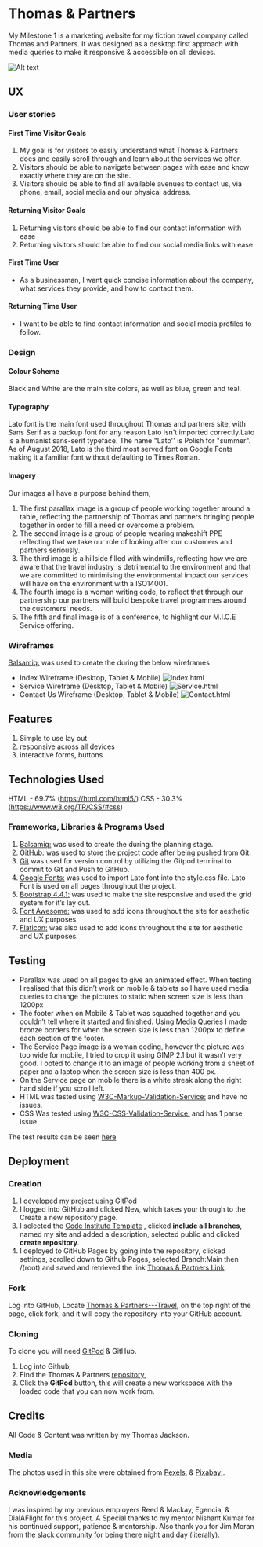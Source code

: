 # Thomas & Partners
My Milestone 1 is a marketing website for my fiction travel company called Thomas and Partners. It was designed as a desktop first approach with media queries to make it responsive & accessible on all devices.

![Alt text](https://raw.githubusercontent.com/coopsx/Thomas-Partners---Travel/main/responsive.jpg)

## UX

### User stories

#### First Time Visitor Goals
1. My goal is for visitors to easily understand what Thomas & Partners does and easily scroll through and learn about the services we offer. 
2. Visitors should be able to navigate between pages with ease and know exactly where they are on the site.
3. Visitors should be able to find all available avenues to contact us, via phone, email, social media and our physical address.

#### Returning Visitor Goals
1. Returning visitors should be able to find our contact information with ease
2. Returning visitors should be able to find our social media links with ease

#### First Time User 
* As a businessman, I want quick concise information about the company, what services they provide, and how to contact them.

#### Returning Time User 
* I want to be able to find contact information and social media profiles to follow.

### Design

#### Colour Scheme
Black and White are the main site colors, as well as blue, green and teal.

#### Typography
Lato font is the main font used throughout Thomas and partners site, with Sans Serif as a backup font for any reason Lato isn't imported correctly.Lato is a humanist sans-serif typeface. The name "Lato'' is Polish for "summer". As of August 2018, Lato is the third most served font on Google Fonts making it a familiar font without defaulting to Times Roman.

#### Imagery
Our images all have a purpose behind them, 
1. The first parallax image is a group of people working together around a table, reflecting the partnership of Thomas and partners bringing people together in order to fill a need or overcome a problem.
2. The second image is a group of people wearing makeshift PPE reflecting that we take our role of looking after our customers and partners seriously. 
3. The third image is a hillside filled with windmills, reflecting how we are aware that the travel industry is detrimental to the environment and that we are committed to minimising the environmental impact our services will have on the environment with a ISO14001.
4. The fourth image is a woman writing code, to reflect that through our partnership our partners will build bespoke travel programmes around the customers' needs. 
5. The fifth and final image is of a conference, to highlight our M.I.C.E Service offering. 

### Wireframes
[Balsamiq:](https://balsamiq.com/) was used to create the during the below wireframes
* Index Wireframe (Desktop, Tablet & Mobile)
![Index.html](https://raw.githubusercontent.com/coopsx/Thomas-Partners---Travel/main/Index%20Wireframe.jpg)
* Service Wireframe (Desktop, Tablet & Mobile) 
![Service.html](https://raw.githubusercontent.com/coopsx/Thomas-Partners---Travel/main/Service%20Wireframe.jpg)
* Contact Us Wireframe (Desktop, Tablet & Mobile)
![Contact.html](https://raw.githubusercontent.com/coopsx/Thomas-Partners---Travel/main/Contact%20Wireframe.jpg)

## Features
1. Simple to use lay out
2. responsive across all devices 
3. interactive forms, buttons

## Technologies Used
HTML - 69.7% (https://html.com/html5/)
CSS - 30.3% (https://www.w3.org/TR/CSS/#css)

### Frameworks, Libraries & Programs Used
1. [Balsamiq:](https://balsamiq.com/) was used to create the during the planning stage.
2. [GitHub:](https://github.com/) was used to store the project code after being pushed from Git.
3. [Git](https://git-scm.com/) was used for version control by utilizing the Gitpod terminal to commit to Git and Push to GitHub.
4. [Google Fonts:](https://fonts.google.com/) was used to import Lato font into the style.css file. Lato Font is used on all pages throughout the project.
5. [Bootstrap 4.4.1:](https://getbootstrap.com/docs/4.4/getting-started/introduction/) was used to make the site responsive and used the grid system for it’s lay out. 
6. [Font Awesome:](https://fontawesome.com/) was used to add icons throughout the site for aesthetic and UX purposes. 
7. [Flaticon:](https://www.flaticon.com/) was also used to add icons throughout the site for aesthetic and UX purposes.

## Testing
* Parallax was used on all pages to give an animated effect. When testing I realised that this didn’t work on mobile & tablets so I have used media queries to change the pictures to static when screen size is less than 1200px 
* The footer when on Mobile & Tablet was squashed together and you couldn’t tell where it started and finished. Using Media Queries I made bronze borders for when the screen size is less than 1200px to define each section of the footer. 
* The Service Page image is a woman coding, however the picture was too wide for mobile, I tried to crop it using GIMP 2.1 but it wasn’t very good. I opted to change it to an image of people working from a sheet of paper and a laptop when the screen size is less than 400 px. 
* On the Service page on mobile there is a white streak along the right hand side if you scroll left.
* HTML was tested using [W3C-Markup-Validation-Service:](https://validator.w3.org/) and have no issues. 
* CSS Was tested using [W3C-CSS-Validation-Service:](https://jigsaw.w3.org/css-validator/) and has 1 parse issue.

The test results can be seen [here](https://github.com/coopsx/Thomas-Partners---Travel/blob/main/W3%20HTML%20%26%20CSS%20Test%20Results.pdf)

## Deployment

### Creation
1. I developed my project using [GitPod](https://www.gitpod.io/) 
2. I logged into GitHub and clicked New, which takes your through to the Create a new repository page.
3. I selected the [Code Institute Template](https://github.com/Code-Institute-Org/gitpod-full-template) , clicked **include all branches**, named my site and added a description, selected public and clicked **create repository**. 
4. I deployed to GitHub Pages by going into the repository, clicked settings, scrolled down to Github Pages, selected Branch:Main then /(root) and saved and retrieved the link [Thomas & Partners Link](https://coopsx.github.io/Thomas-Partners---Travel/).

### Fork
Log into GitHub, Locate [Thomas & Partners---Travel](https://github.com/coopsx/Thomas-Partners---Travel), on the top right of the page, click fork, and it will copy the repository into your GitHub account. 

### Cloning
To clone you will need [GitPod]() & GitHub. 
1. Log into Github,
2. Find the Thomas & Partners [repository](https://github.com/coopsx/Thomas-Partners---Travel),
3. Click the **GitPod** button, this will create a new workspace with the loaded code that you can now work from. 

## Credits
All Code & Content was written by my Thomas Jackson.

### Media
The photos used in this site were obtained from [Pexels:](https://www.pexels.com/) & [Pixabay:](https://pixabay.com/).

### Acknowledgements
I was inspired by my previous employers Reed & Mackay, Egencia, & DialAFlight for this project.
A Special thanks to my mentor Nishant Kumar for his continued support, patience & mentorship.
Also thank you for Jim Moran from the slack community for being there night and day (literally).

